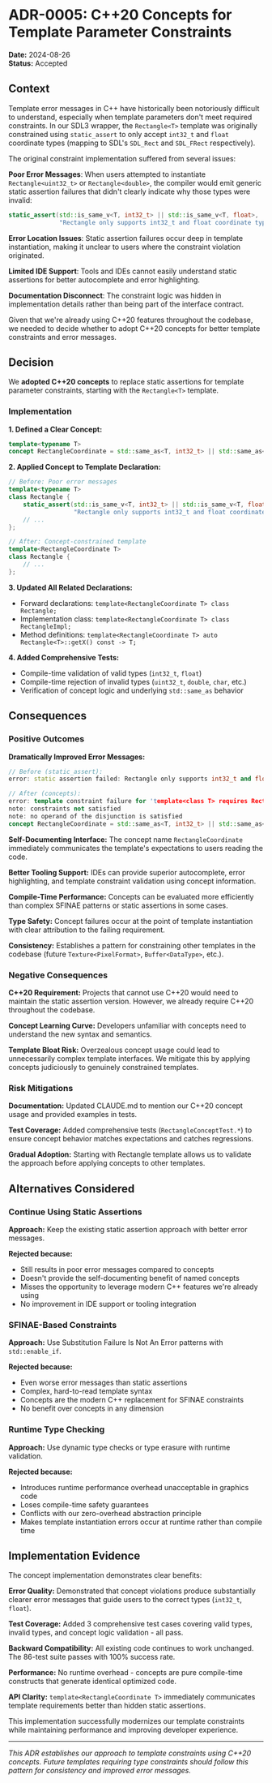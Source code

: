 # ADR-0005: C++20 Concepts for Template Parameter Constraints

**Date:** 2024-08-26  
**Status:** Accepted

## Context

Template error messages in C++ have historically been notoriously difficult to understand, especially when template parameters don't meet required constraints. In our SDL3 wrapper, the `Rectangle<T>` template was originally constrained using `static_assert` to only accept `int32_t` and `float` coordinate types (mapping to SDL's `SDL_Rect` and `SDL_FRect` respectively).

The original constraint implementation suffered from several issues:

**Poor Error Messages**: When users attempted to instantiate `Rectangle<uint32_t>` or `Rectangle<double>`, the compiler would emit generic static assertion failures that didn't clearly indicate why those types were invalid:
```cpp
static_assert(std::is_same_v<T, int32_t> || std::is_same_v<T, float>, 
              "Rectangle only supports int32_t and float coordinate types");
```

**Error Location Issues**: Static assertion failures occur deep in template instantiation, making it unclear to users where the constraint violation originated.

**Limited IDE Support**: Tools and IDEs cannot easily understand static assertions for better autocomplete and error highlighting.

**Documentation Disconnect**: The constraint logic was hidden in implementation details rather than being part of the interface contract.

Given that we're already using C++20 features throughout the codebase, we needed to decide whether to adopt C++20 concepts for better template constraints and error messages.

## Decision

We **adopted C++20 concepts** to replace static assertions for template parameter constraints, starting with the `Rectangle<T>` template.

### Implementation

**1. Defined a Clear Concept:**
```cpp
template<typename T>
concept RectangleCoordinate = std::same_as<T, int32_t> || std::same_as<T, float>;
```

**2. Applied Concept to Template Declaration:**
```cpp
// Before: Poor error messages
template<typename T>
class Rectangle {
    static_assert(std::is_same_v<T, int32_t> || std::is_same_v<T, float>, 
                  "Rectangle only supports int32_t and float coordinate types");
    // ...
};

// After: Concept-constrained template  
template<RectangleCoordinate T>
class Rectangle {
    // ...
};
```

**3. Updated All Related Declarations:**
- Forward declarations: `template<RectangleCoordinate T> class Rectangle;`
- Implementation class: `template<RectangleCoordinate T> class RectangleImpl;`
- Method definitions: `template<RectangleCoordinate T> auto Rectangle<T>::getX() const -> T;`

**4. Added Comprehensive Tests:**
- Compile-time validation of valid types (`int32_t`, `float`)
- Compile-time rejection of invalid types (`uint32_t`, `double`, `char`, etc.)
- Verification of concept logic and underlying `std::same_as` behavior

## Consequences

### Positive Outcomes

**Dramatically Improved Error Messages:**
```cpp
// Before (static_assert):
error: static assertion failed: Rectangle only supports int32_t and float coordinate types

// After (concepts):
error: template constraint failure for 'template<class T> requires RectangleCoordinate<T> class sdlpp::Rectangle'
note: constraints not satisfied
note: no operand of the disjunction is satisfied
concept RectangleCoordinate = std::same_as<T, int32_t> || std::same_as<T, float>;
```

**Self-Documenting Interface:** The concept name `RectangleCoordinate` immediately communicates the template's expectations to users reading the code.

**Better Tooling Support:** IDEs can provide superior autocomplete, error highlighting, and template constraint validation using concept information.

**Compile-Time Performance:** Concepts can be evaluated more efficiently than complex SFINAE patterns or static assertions in some cases.

**Type Safety:** Concept failures occur at the point of template instantiation with clear attribution to the failing requirement.

**Consistency:** Establishes a pattern for constraining other templates in the codebase (future `Texture<PixelFormat>`, `Buffer<DataType>`, etc.).

### Negative Consequences

**C++20 Requirement:** Projects that cannot use C++20 would need to maintain the static assertion version. However, we already require C++20 throughout the codebase.

**Concept Learning Curve:** Developers unfamiliar with concepts need to understand the new syntax and semantics.

**Template Bloat Risk:** Overzealous concept usage could lead to unnecessarily complex template interfaces. We mitigate this by applying concepts judiciously to genuinely constrained templates.

### Risk Mitigations

**Documentation:** Updated CLAUDE.md to mention our C++20 concept usage and provided examples in tests.

**Test Coverage:** Added comprehensive tests (`RectangleConceptTest.*`) to ensure concept behavior matches expectations and catches regressions.

**Gradual Adoption:** Starting with Rectangle template allows us to validate the approach before applying concepts to other templates.

## Alternatives Considered

### Continue Using Static Assertions
**Approach:** Keep the existing static assertion approach with better error messages.

**Rejected because:**
- Still results in poor error messages compared to concepts
- Doesn't provide the self-documenting benefit of named concepts
- Misses the opportunity to leverage modern C++ features we're already using
- No improvement in IDE support or tooling integration

### SFINAE-Based Constraints  
**Approach:** Use Substitution Failure Is Not An Error patterns with `std::enable_if`.

**Rejected because:**
- Even worse error messages than static assertions
- Complex, hard-to-read template syntax
- Concepts are the modern C++ replacement for SFINAE constraints
- No benefit over concepts in any dimension

### Runtime Type Checking
**Approach:** Use dynamic type checks or type erasure with runtime validation.

**Rejected because:**
- Introduces runtime performance overhead unacceptable in graphics code
- Loses compile-time safety guarantees
- Conflicts with our zero-overhead abstraction principle
- Makes template instantiation errors occur at runtime rather than compile time

## Implementation Evidence

The concept implementation demonstrates clear benefits:

**Error Quality:** Demonstrated that concept violations produce substantially clearer error messages that guide users to the correct types (`int32_t`, `float`).

**Test Coverage:** Added 3 comprehensive test cases covering valid types, invalid types, and concept logic validation - all pass.

**Backward Compatibility:** All existing code continues to work unchanged. The 86-test suite passes with 100% success rate.

**Performance:** No runtime overhead - concepts are pure compile-time constructs that generate identical optimized code.

**API Clarity:** `template<RectangleCoordinate T>` immediately communicates template requirements better than hidden static assertions.

This implementation successfully modernizes our template constraints while maintaining performance and improving developer experience.

---

*This ADR establishes our approach to template constraints using C++20 concepts. Future templates requiring type constraints should follow this pattern for consistency and improved error messages.*